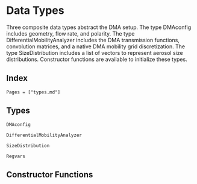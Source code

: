 # Data Types

Three composite data types abstract the DMA setup. The type DMAconfig includes geometry, 
flow rate, and polarity.  The type DifferentialMobilityAnalyzer includes the DMA 
transmission functions, convolution matrices, and a native DMA mobility grid discretization. 
The type SizeDistribution includes a list of vectors to represent aerosol size distributions. 
Constructor functions are available to initialize these types.

## Index
```@index
Pages = ["types.md"]
```

## Types

```@docs
DMAconfig
```

```@docs
DifferentialMobilityAnalyzer
```

```@docs
SizeDistribution
```

```@docs
Regvars
```

## Constructor Functions